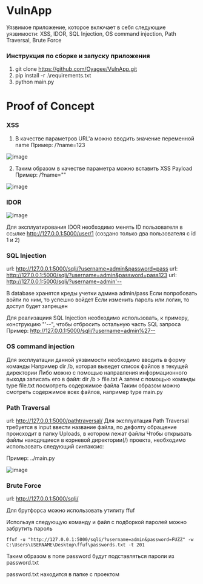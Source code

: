 # VulnApp
Уязвимое приложение, которое включает в себя следующие уязвимости: XSS, IDOR, SQL Injection, OS command injection, Path Traversal, Brute Force

### Инструкция по сборке и запуску приложения
1. git clone https://github.com/Oyagee/VulnApp.git
2. pip install -r .\requirements.txt
3. python main.py

# Proof of Concept

### XSS

1. В качестве параметров URL'а можно вводить значение переменной name 
Пример: /?name=123

![image](https://github.com/Oyagee/VulnApp/assets/73120241/05ee5afa-b226-49d1-864c-fe61a24c0a6d)

2. Таким образом в качестве параметра можно вставить XSS Payload
Пример: /?name="<script>alert(123)</script>"

![image](https://github.com/Oyagee/VulnApp/assets/73120241/0e9ba0c1-66a8-4db0-b209-a2556a06cbf8)


### IDOR

![image](https://github.com/Oyagee/VulnApp/assets/73120241/5e444309-1726-4385-9825-4e81f4062251)

Для эксплуатирования IDOR необходимо менять ID пользователя в ссылке http://127.0.0.1:5000/user/1 (создано только два пользователя с id 1 и 2)



### SQL Injection

url: http://127.0.0.1:5000/sqli/?username=admin&password=pass
url: http://127.0.0.1:5000/sqli/?username=admin&password=pass123
url: http://127.0.0.1:5000/sqli/?username=admin'--

В database хранятся креды учетки админа admin/pass
Если попробовать войти по ним, то успешно войдет
Если изменить пароль или логин, то доступ будет запрещен

Для реализациия SQL Injection необходимо использовать, к примеру, конструкцию "'--", чтобы отбросить остальную часть SQL запроса
Пример: http://127.0.0.1:5000/sqli/?username=admin%27--

### OS command injection

Для эксплуатации данной уязвимости необходимо вводить в форму команды
Например dir /b, которая выведет список файлов в текущей директории
Либо можно с помощью направления информационного выхода записать его в файл: dir /b > file.txt
А затем с помощью команды type file.txt посмотреть содержимое файла
Таким образом можно смотреть содержимое всех файлов, например type main.py

### Path Traversal

url: http://127.0.0.1:5000/pathtraversal/
Для эксплуатация Path Traversal требуется в input ввести название файла, по дефолту обращение происходит в папку Uploads, в котором лежат файлы
Чтобы открывать файлы находящиеся в корневой директории(/) проекта, необходимо использовать следующий синтаксис:

Пример: ../main.py 

![image](https://github.com/Oyagee/VulnApp/assets/73120241/2a7766c7-c619-4a93-895b-538a2ae067d9)


### Brute Force

url: http://127.0.0.1:5000/sqli/

Для брутфорса можно использовать утилиту ffuf

Используя следующую команду и файл с подборкой паролей можно забрутить пароль
```
ffuf -u "http://127.0.0.1:5000/sqli/?username=admin&password=FUZZ" -w C:\Users\USERNAME\Desktop\ffuf\passwords.txt -t 201
```
Таким образом в поле password будут подставляться пароли из password.txt

password.txt находится в папке с проектом



